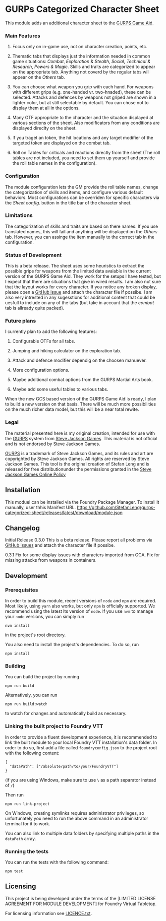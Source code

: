 <!--
SPDX-FileCopyrightText: 2022 Johannes Loher

SPDX-License-Identifier: MIT
-->

# GURPs Categorized Character Sheet

This module adds an additional character sheet to the [GURPS Game Aid](https://github.com/crnormand/gurps).

### Main Features

1. Focus only on in-game use, not on character creation, points, etc.

2. Thematic tabs that displays just the information needed in common game situations: _Combat_, _Exploration_ & _Stealth_, _Social_, _Technical & Research_, _Powers & Magic_. 
Skills and traits are categorized to appear on the appropriate tab. Anything not coverd by the regular tabs will appear on the _Others_ tab.

3. You can choose what weapon you grip with each hand. For weapons with different grips (e.g. one-handed vr. two-hnaded), these can be selected. Attacks and defences by weapons not griped are shown in a lighter color, but at still selectable by default. You can chose not to display them at all in the options.

4. Many OTF appropriate to the character and the situation displayed at various sections of the sheet. Also modificators from any conditions are displayed  direclty on the sheet.

5. If you traget an token, the hit locations and any target modifier of the targeted token are displayed on the combat tab.

6. Roll on Tables for criticals and reactions directly from the sheet (The roll tables are not included, you need to set them up yourself and provide the roll table names in the configuration).

### Configuration

The module configuration lets the GM provide the roll table names, change the categorization of skills and items, and configure various default behaviors.
Most configurations can be overriden for specific characters via the _Sheet config._ button in the title bar of the character sheet.

### Limitations

The categorization of skills and traits are based on there names. If you use translated names, this will fail and anything will be displayed on the _Others_ tab. However, you can assinge the item manually to the correct tab in the configuration.

### Status of Development

This is a beta release. The sheet uses some heuristics to extract the possible grips for weapons from the limited data avaiable in the current version of the GURPS Game Aid. They work for the setups I have tested, but I expect that there are situations that give in wired results. I am also not sure that the layout works for every character.
If you notice any broken display, please open a [GitHub issue](https://github.com/StefanLeng/gurps-categorized-sheet/issues)  and attach the character file if possibe.
I am also very intrested in any sugesstions for additional content that could be uesfull to include on any of the tabs (but take in account that the _combat_ tab is allready quite packed).

### Future plans

I currently plan to add the following features:

1. Configurable OTFs for all tabs.

2. Jumping and hiking calculator on the exploration tab.

3. Attack and defence modifier dependig on the choosen manuever.

4. More configuration options.

5. Maybe additional combat options from the GURPS Martial Arts book.

6. Maybe add some useful tables to various tabs.

When the new GCS based version of the GURPS Game Aid is ready, I plan to build a new version on that basis. There will be much more possibilities on the much richer data model, but this will be a near total rewite.

### Legal

The material presented here is my original creation, intended for use with the [GURPS](http://www.sjgames.com/gurps) system from [Steve Jackson Games](ttp://www.sjgames.com). This material is not official and is not endorsed by Steve Jackson Games.

[GURPS](http://www.sjgames.com/gurps) is a trademark of Steve Jackson Games, and its rules and art are copyrighted by Steve Jackson Games. All rights are reserved by Steve Jackson Games. This tool is the original creation of Stefan Leng and is released for free distributionunder the permissions granted in the [Steve Jackson Games Online Policy](http://www.sjgames.com/general/online_policy.html)


## Installation

This moduel can be installed via the Foundry Package Manager.
To install it manually, user thhis Manifest URL.
https://github.com/StefanLeng/gurps-categorized-sheet/releases/latest/download/module.json

## Changelog

Initial Release 0.3.0
This is a beta release. Please report all problems via [GitHub issues](https://github.com/StefanLeng/gurps-categorized-sheet/issues) and attach the character file if possibe.

0.3.1
Fix for some display issues with characters imported from GCA.
Fix for missing attacks from weapons in containers.

## Development

### Prerequisites

In order to build this module, recent versions of `node` and `npm` are
required. Most likely, using `yarn` also works, but only `npm` is officially
supported. We recommend using the latest lts version of `node`. If you use `nvm`
to manage your `node` versions, you can simply run

```
nvm install
```

in the project's root directory.

You also need to install the project's dependencies. To do so, run

```
npm install
```

### Building

You can build the project by running

```
npm run build
```

Alternatively, you can run

```
npm run build:watch
```

to watch for changes and automatically build as necessary.

### Linking the built project to Foundry VTT

In order to provide a fluent development experience, it is recommended to link
the built module to your local Foundry VTT installation's data folder. In
order to do so, first add a file called `foundryconfig.json` to the project root
with the following content:

```
{
  "dataPath": ["/absolute/path/to/your/FoundryVTT"]
}
```

(if you are using Windows, make sure to use `\` as a path separator instead of
`/`)

Then run

```
npm run link-project
```

On Windows, creating symlinks requires administrator privileges, so
unfortunately you need to run the above command in an administrator terminal for
it to work.

You can also link to multiple data folders by specifying multiple paths in the
`dataPath` array.

### Running the tests

You can run the tests with the following command:

```
npm test
```

## Licensing

This project is being developed under the terms of the
[LIMITED LICENSE AGREEMENT FOR MODULE DEVELOPMENT] for Foundry Virtual Tabletop.

For licensing information see [LICENCE.txt](https://github.com/StefanLeng/gurps-categorized-sheet/blob/main/src/LICENSE.txt).
